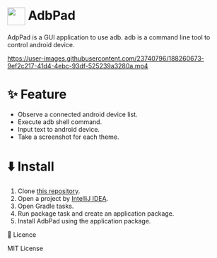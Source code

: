 # <img align="center" width=40 src="https://raw.githubusercontent.com/kaleidot725/AdbPad/main/icon.ico"> AdbPad

AdpPad is a GUI application to use adb. adb is a command line tool to control android device.

https://user-images.githubusercontent.com/23740796/188260673-9ef2c217-41d4-4ebc-93df-525239a3280a.mp4

# ✨ Feature

- Observe a connected android device list.
- Execute adb shell command.
- Input text to android device.
- Take a screenshot for each theme.

# ⬇️ Install

1. Clone [this repository](https://github.com/kaleidot725/AdbPad).
2. Open a project by [IntelliJ IDEA](https://www.jetbrains.com/ja-jp/idea/).
3. Open Gradle tasks.
4. Run package task and create an application package.
5. Install AdbPad using the application package.

🎫 Licence

MIT License

